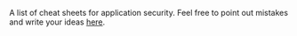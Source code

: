 A list of cheat sheets for application security. Feel free to point out mistakes and write your ideas [here](https://github.com/0xn3va/cheat-sheets/issues/new).
